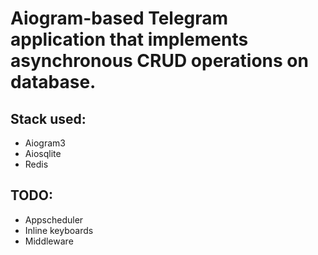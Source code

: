 # Aiogram-based Telegram application that implements asynchronous CRUD operations on database. 

## Stack used:
* Aiogram3
* Aiosqlite
* Redis

## TODO:
* Appscheduler
* Inline keyboards
* Middleware
